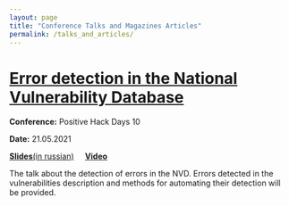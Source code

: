 ```yaml
---
layout: page
title: "Conference Talks and Magazines Articles"
permalink: /talks_and_articles/
---
```


# [Error detection in the National Vulnerability Database][3]

__Conference:__ Positive Hack Days 10

__Date:__ 21.05.2021

[__Slides__(in russian)][1] &nbsp; &nbsp; [__Video__][2]
<br />

The talk about the detection of errors in the NVD. Errors detected in the vulnerabilities description and methods for automating their detection will be provided.
<br/>

[1]: https://static.ptsecurity.com/phdays/presentations/phdays-10/error-detection-in-the-national-vulnerability-database.pdf
[2]: https://standoff365.com/phdays10/schedule/fast-track/error-detection-in-the-national-vulnerability-database
[3]: https://2021.phdays.com/en/program/reports/error-detection-in-the-national-vulnerability-database/


